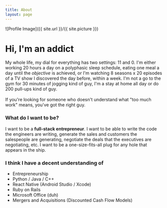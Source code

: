 ```yaml
---
title: About
layout: page
---
```

![Profile Image]({{ site.url }}/{{ site.picture }})

<h1>Hi, I'm an addict</h1>

<p>
My whole life, my dial for everything has two settings: 11 and 0. I'm either working 20 hours a day on a polyphasic sleep schedule, eating one meal a day until the <i>objective</i> is achieved, or I'm watching 8 seasons x 20 episodes of a TV show I discovered the day before, within a week. I'm not a go to the gym for 30 minutes of jogging kind of guy, I'm a stay at home all day or do 200 pull-ups kind of guy.
<br> <br>
If you're looking for someone who doesn't understand what "too much work" means, you've got the right guy.
</p>

<h3>What do I want to be?</h3>

<p>
I want to be a <b>full-stack entrepreneur</b>. I want to be able to write the code the engineers are writing, generate the sales and customers the salespeople are generating, negotiate the deals that the executives are negotiating, etc. I want to be a one-size-fits-all plug for any hole that appears in the ship.
</p>

<h3>I think I have a decent understanding of</h3>

<ul class="skill-list">
	<li>Entrepreneurship</li>
	<li>Python / Java / C++</li>
	<li>React Native (Android Studio / Xcode)</li>
	<li>Ruby on Rails</li>
	<li>Microsoft Office (duh)</li>
	<li>Mergers and Acquisitions (Discounted Cash Flow Models)</li>
</ul>
